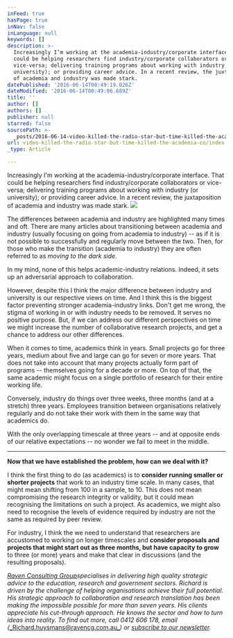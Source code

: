 ```yaml
---
inFeed: true
hasPage: true
inNav: false
inLanguage: null
keywords: []
description: >-
  Increasingly I’m working at the academia-industry/corporate interface. That
  could be helping researchers find industry/corporate collaborators or
  vice-versa; delivering training programs about working with industry (or
  university); or providing career advice. In a recent review, the juxtaposition
  of academia and industry was made stark.
datePublished: '2016-06-14T00:49:19.026Z'
dateModified: '2016-06-14T00:49:06.689Z'
title: ''
author: []
authors: []
publisher: null
starred: false
sourcePath: >-
  _posts/2016-06-14-video-killed-the-radio-star-but-time-killed-the-academia-co.md
url: video-killed-the-radio-star-but-time-killed-the-academia-co/index.html
_type: Article

---
```

Increasingly I'm working at the academia-industry/corporate interface. That could be helping researchers find industry/corporate collaborators or vice-versa; delivering training programs about working with industry (or university); or providing career advice. In a recent review, the juxtaposition of academia and industry was made stark.
![](https://the-grid-user-content.s3-us-west-2.amazonaws.com/53179189-1b35-4610-9d69-43ff7cdc95a2.jpg)

The differences between academia and industry are highlighted many times and oft. There are many articles about transitioning between academia and industry (usually focusing on going from academia to industry) -- as if it is not possible to successfully and regularly move between the two. Then, for those who make the transition (academia to industry) they are often referred to as _moving to the dark side._

In my mind, none of this helps academic-industry relations. Indeed, it sets up an adversarial approach to collaboration.

However, despite this I think the major difference between industry and university is our respective views on time. And I think this is the biggest factor preventing stronger academia-industry links. Don't get me wrong, the stigma of working in or with industry needs to be removed. It serves no positive purpose. But, if we can address our different perspectives on time we might increase the number of collaborative research projects, and get a chance to address our other differences.

When it comes to time, academics think in years. Small projects go for three years, medium about five and large can go for seven or more years. That does not take into account that many projects actually form part of programs -- themselves going for a decade or more. On top of that, the same academic might focus on a single portfolio of research for their entire working life.

Conversely, industry do things over three weeks, three months (and at a stretch) three years. Employees transition between organisations relatively regularly and do not take their work with them in the same way that academics do.

With the only overlapping timescale at three years -- and at opposite ends of our relative expectations -- no wonder we fail to meet in the middle.

****

**Now that we have established the problem, how can we deal with it?**

I think the first thing to do (as academics) is to **consider running smaller or shorter projects** that work to an industry time scale. In many cases, that might mean shifting from 100 in a sample, to 10\. This does not mean compromising the research integrity or validity, but it could mean recognising the limitations on such a project. As academics, we might also need to recognise the levels of evidence required by industry are not the same as required by peer review.

For industry, I think the we need to understand that researchers are accustomed to working on longer timescales and **consider proposals and projects that might start out as three months, but have capacity to grow** to three (or more) years and make that clear in discussions (and the resulting proposals).

[_Raven Consulting Group_][0]_specialises in delivering high quality strategic advice to the education, research and government sectors. Richard is driven by the challenge of helping organisations achieve their full potential. His strategic approach to collaboration and research translation has been making the impossible possible for more than seven years. His clients appreciate his cut-through approach. He knows the sector and how to turn ideas into reality. To find out more, call 0412 606 178, email (_[_Richard.huysmans@ravencg.com.au_][1]_) or _[_subscribe to our newsletter_][2]_._

[0]: http://www.ravencg.com.au/
[1]: mailto:Richard.huysmans@ravencg.com.au
[2]: http://vbic.us7.list-manage1.com/subscribe?u=2cc4239758d763b87b7070e86&id=5606321d11